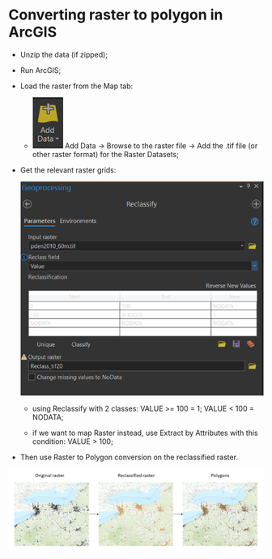 # Converting raster to polygon in ArcGIS

- Unzip the data (if zipped);
- Run ArcGIS;
- Load the raster from the Map tab: 

	* ![add-data](add-data.PNG) Add Data -> Browse to the raster file -> Add the .tif file (or other raster format) for the Raster Datasets;
	
- Get the relevant raster grids:

  ![reclass](reclass.PNG)

	* using Reclassify with 2 classes: VALUE >= 100 = 1; VALUE < 100 = NODATA;

	* if we want to map Raster instead, use Extract by Attributes with this condition: VALUE > 100;

- Then use Raster to Polygon conversion on the reclassified raster.

![flow](flow.png)
